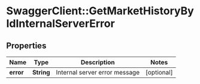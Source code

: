 # SwaggerClient::GetMarketHistoryByIdInternalServerError

## Properties
Name | Type | Description | Notes
------------ | ------------- | ------------- | -------------
**error** | **String** | Internal server error message | [optional] 


